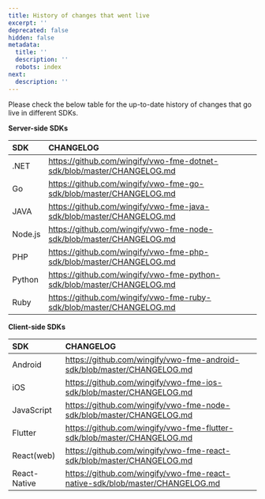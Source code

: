 ```yaml
---
title: History of changes that went live
excerpt: ''
deprecated: false
hidden: false
metadata:
  title: ''
  description: ''
  robots: index
next:
  description: ''
---
```

Please check the below table for the up-to-date history of changes that go live in different SDKs.

**Server-side SDKs**

| SDK     | CHANGELOG                                                                |
| :------ | :----------------------------------------------------------------------- |
| .NET    | <https://github.com/wingify/vwo-fme-dotnet-sdk/blob/master/CHANGELOG.md> |
| Go      | <https://github.com/wingify/vwo-fme-go-sdk/blob/master/CHANGELOG.md>     |
| JAVA    | <https://github.com/wingify/vwo-fme-java-sdk/blob/master/CHANGELOG.md>   |
| Node.js | <https://github.com/wingify/vwo-fme-node-sdk/blob/master/CHANGELOG.md>   |
| PHP     | <https://github.com/wingify/vwo-fme-php-sdk/blob/master/CHANGELOG.md>    |
| Python  | <https://github.com/wingify/vwo-fme-python-sdk/blob/master/CHANGELOG.md> |
| Ruby    | <https://github.com/wingify/vwo-fme-ruby-sdk/blob/master/CHANGELOG.md>   |

**Client-side SDKs**

| SDK          | CHANGELOG                                                                      |
| :----------- | :----------------------------------------------------------------------------- |
| Android      | <https://github.com/wingify/vwo-fme-android-sdk/blob/master/CHANGELOG.md>      |
| iOS          | <https://github.com/wingify/vwo-fme-ios-sdk/blob/master/CHANGELOG.md>          |
| JavaScript   | <https://github.com/wingify/vwo-fme-node-sdk/blob/master/CHANGELOG.md>         |
| Flutter      | <https://github.com/wingify/vwo-fme-flutter-sdk/blob/master/CHANGELOG.md>      |
| React(web)   | <https://github.com/wingify/vwo-fme-react-sdk/blob/master/CHANGELOG.md>        |
| React-Native | <https://github.com/wingify/vwo-fme-react-native-sdk/blob/master/CHANGELOG.md> |